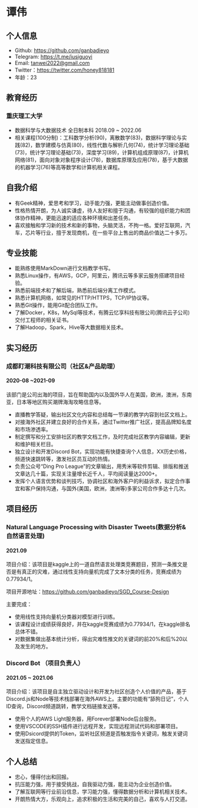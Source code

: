 # 谭伟

## 个人信息

- Github: https://github.com/ganbadieyo
- Telegram: https://t.me/iusiguoyi
- Email: tanwei2022@gmail.com
- Twitter：https://twitter.com/honey818181
- 年龄：23

## 教育经历

### 重庆理工大学 

- 数据科学与大数据技术 全日制本科  2018.09 ~ 2022.06
- 相关课程(100分制)：工科数学分析(90)，离散数学(83)，数据科学理论与实践(82)，数学建模与仿真(80)，线性代数与解析几何(74)，统计学习理论基础(73)，统计学习理论基础(73)，深度学习(89)，计算机组成原理(87)，计算机网络(81)，面向对象对象程序设计(78)，数据库原理及应用(78)，基于大数据的机器学习(76)等高等数学和计算机相关课程。

## 自我介绍

- 有Geek精神，爱思考和学习，动手能力强，更能主动做事创造价值。
- 性格热情开朗，为人诚实谦虚，待人友好和擅于沟通，有较强的组织能力和团体协作精神，更能迅速的适应各种环境和出差任务。
- 喜欢接触和学习新的技术和新的事物，头脑灵活，不拘一格。爱好互联网，汽车，芯片等行业，擅于发现商机，在一些平台上售出的商品价值达二十多万。

## 专业技能

- 能熟练使用MarkDown进行文档教学书写。
- 熟悉Linux操作，有AWS，GCP，阿里云，腾讯云等多家云服务搭建项目经验。
- 熟悉前端技术和了解后端，熟悉前后端分离工作模式。
- 熟悉计算机网络，如常见的HTTP/HTTPS，TCP/IP协议等。
- 熟悉Git操作，能用Git配合团队工作。
- 了解Docker，K8s，MySql等技术，有腾云忆享科技有限公司(腾讯云子公司)交付工程师的相关证书。
- 了解Hadoop，Spark，Hive等大数据相关技术。

## 实习经历

### 成都盯潮科技有限公司（社区&产品助理）

#### 2020-08 ~2021-09

该部门是公司出海的项目，旨在帮助国内以及国外华人在美国，欧洲，澳洲，东南亚，日本等地区购买潮牌海淘攻略信息等。

- 直播教学答疑，输出社区文化内容和总结每一节课的教学内容到社区文档上。
- 对接海外社区并建立良好的合作关系，通过Twitter推广社区，提高品牌知名度和市场渗透率。
- 制定撰写和分工安排社区的教学文档工作，及时完成社区教学内容编辑，更新和维护相关栏目。
- 独立设计和开发Discord Bot，实现功能有快捷查询个人信息，XX历史价格，频道快速跳转等，激发社区员互动的热情。
- 负责公众号“Ding Pro League”的文章输出，用秀米等软件剪辑、排版和推送文章达几十篇，实现关注量增长近千人，平均阅读量达2000+。
- 发挥个人语言优势和谈判技巧，协调社区和海外客户的利益诉求，拟定合作事宜和客户保持沟通，与国外(美国，欧洲，澳洲等)多家公司合作多达十几次。

## 项目经历

### Natural Language Processing with Disaster Tweets(数据分析&自然语言处理)

#### 2021.09

项目介绍：该项目是kaggle上的一道自然语言处理类竞赛题目，预测一条推文是否是有真正的灾难，通过线性支持向量机完成了文本分类的任务，竞赛成绩为0.77934/1。

项目开源地址：https://github.com/ganbadieyo/SGD_Course-Design

主要完成：

- 使用线性支持向量机分类器对模型进行训练。
- 该课程设计成绩获得良好，并在kaggle竞赛成绩为0.77934/1，在kaggle排名总体不错。
- 对数据集做出基本统计分析，得出灾难性推文的关键词的前20%和后%20以及发生的地方。

### Discord Bot （项目负责人）

#### 2021.05 ~ 2021.06

项目介绍：该项目是自主独立驱动设计和开发为社区创造个人价值的产品，基于Discord.js和Node等技术栈部署在海外AWS上。主要的功能有“舔狗日记”，个人ID查询，Discord频道跳转，教学文档链接发送等。

- 使用个人的AWS Light服务器，用Forever部署Node后台服务。
- 使用VSCODE的SSH插件进行远程开发，实现远程测试代码和部署项目。
- 使用Dsicord提供的Token，监听社区频道是否触发指令关键词，触发关键词发送指定信息。

## 个人总结

- 忠心，懂得付出和回报。
- 抗压能力强，用于接受挑战，自我驱动力强，能主动为企业创造价值。
- 了解互联网等行业前沿信息，学习能力强，懂得数据分析和计算机相关技术。
- 开朗热情大方，乐观向上，追求积极的生活和完美的自己，喜欢与人打交道。
